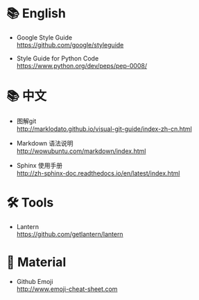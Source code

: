 📚 English 
==============
- Google Style Guide  
    https://github.com/google/styleguide

- Style Guide for Python Code  
    https://www.python.org/dev/peps/pep-0008/

📚 中文
===========
- 图解git  
    http://marklodato.github.io/visual-git-guide/index-zh-cn.html

- Markdown 语法说明  
    http://wowubuntu.com/markdown/index.html

- Sphinx 使用手册  
    http://zh-sphinx-doc.readthedocs.io/en/latest/index.html

🛠 Tools
==============
- Lantern  
    https://github.com/getlantern/lantern

🎁 Material
==============
- Github Emoji  
    http://www.emoji-cheat-sheet.com

